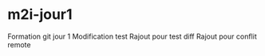 # m2i-jour1
Formation git jour 1
Modification test
Rajout pour test diff
Rajout pour conflit remote
